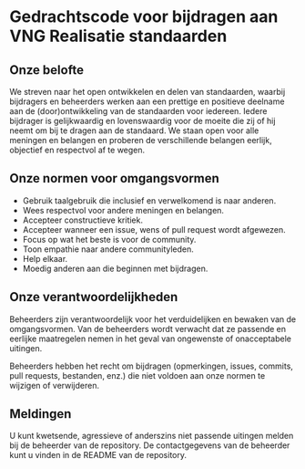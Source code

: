 # Gedrachtscode voor bijdragen aan VNG Realisatie standaarden

## Onze belofte
We streven naar het open ontwikkelen en delen van standaarden, waarbij bijdragers en beheerders werken aan een prettige en positieve deelname aan de (door)ontwikkeling van de standaarden voor iedereen. Iedere bijdrager is gelijkwaardig en lovenswaardig voor de moeite die zij of hij neemt om bij te dragen aan de standaard. We staan open voor alle meningen en belangen en proberen de verschillende belangen eerlijk, objectief en respectvol af te wegen.

## Onze normen voor omgangsvormen
* Gebruik taalgebruik die inclusief en verwelkomend is naar anderen.
* Wees respectvol voor andere meningen en belangen.
* Accepteer constructieve kritiek.
* Accepteer wanneer een issue, wens of pull request wordt afgewezen.
* Focus op wat het beste is voor de community.
* Toon empathie naar andere communityleden.
* Help elkaar.
* Moedig anderen aan die beginnen met bijdragen.

## Onze verantwoordelijkheden
Beheerders zijn verantwoordelijk voor het verduidelijken en bewaken van de omgangsvormen. Van de beheerders wordt verwacht dat ze passende en eerlijke maatregelen nemen in het geval van ongewenste of onacceptabele uitingen.

Beheerders hebben het recht om bijdragen (opmerkingen, issues, commits, pull requests, bestanden, enz.) die niet voldoen aan onze normen te wijzigen of verwijderen.

## Meldingen
U kunt kwetsende, agressieve of anderszins niet passende uitingen melden bij de beheerder van de repository. De contactgegevens van de beheerder kunt u vinden in de README van de repository.
